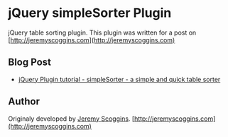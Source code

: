 # jQuery simpleSorter Plugin

jQuery table sorting plugin. This plugin was written for a post on [http://jeremyscoggins.com](http://jeremyscoggins.com)


## Blog Post

- [jQuery Plugin tutorial - simpleSorter - a simple and quick table sorter](http://jeremyscoggins.com/blog/jquery-plugin-tutorial-simplesorter-a-simple-and-quick-table-sorter/)

## Author

Originaly developed by [Jeremy Scoggins](http://github.com/jeremyscoggins/). [http://jeremyscoggins.com](http://jeremyscoggins.com)
